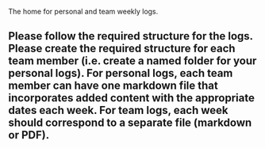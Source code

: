 The home for personal and team weekly logs.  

Please follow the required structure for the logs. Please create the required structure for each team member (i.e. create a named folder for your personal logs).  For personal logs, each team member can have one markdown file that incorporates added content with the appropriate dates each week. For team logs, each week should correspond to a separate file (markdown or PDF).
---
